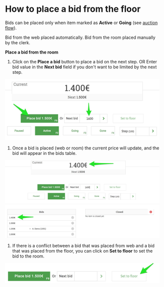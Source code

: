 # How to place a bid from the floor

Bids can be placed only when item marked as **Active** or **Going** \(see [auction flow](../auction-flow.md)\).

Bid from the web placed automatically. Bid from the room placed manually by the clerk.

**Place a bid from the room**

1. Click on the **Place a bid** button to place a bid on the next step. OR Enter bid value in the **Next bid** field if you don't want to be limited by the next step.

![](../../.gitbook/assets/image%20%2832%29.png)

1. Once a bid is placed \(web or room\) the current price will update, and the bid will appear in the bids table.

![](../../.gitbook/assets/image%20%2818%29.png)

1. If there is a conflict between a bid that was placed from web and a bid that was placed from the floor, you can click on **Set to floor** to set the bid to the room.

![](../../.gitbook/assets/image%20%2811%29.png)

